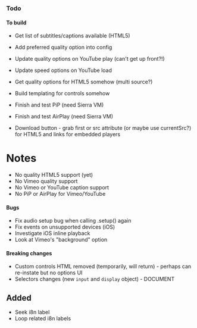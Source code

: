 ### Todo

#### To build
- Get list of subtitles/captions available (HTML5)
- Add preferred quality option into config
- Update quality options on YouTube play (can't get up front?!)
- Update speed options on YouTube load

- Get quality options for HTML5 somehow (multi source?)
- Build templating for controls somehow
- Finish and test PiP (need Sierra VM)
- Finish and test AirPlay (need Sierra VM)

- Download button - grab first <source> or src attribute (or maybe use currentSrc?) for HTML5 and links for embedded players

# Notes
- No quality HTML5 support (yet)
- No Vimeo quality support
- No Vimeo or YouTube caption support
- No PiP or AirPlay for Vimeo/YouTube

#### Bugs
- Fix audio setup bug when calling .setup() again
- Fix events on unsupported devices (iOS)
- Investigate iOS inline playback
- Look at Vimeo's "background" option

#### Breaking changes
- Custom controls HTML removed (temporarily, will return) - perhaps can re-instate but no options UI
- Selectors changes (new `input` and `display` object) - DOCUMENT

## Added
- Seek i8n label
- Loop related i8n labels